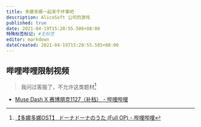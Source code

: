 ```yaml
---
title: 多娜多娜一起来干坏事吧
description: AliceSoft 公司的游戏
published: true
date: 2021-04-19T15:20:55.506+08:00
特殊标签标记: #无标签
editor: markdown
dateCreated: 2021-04-19T15:20:55.505+08:00
---
```


## 哔哩哔哩限制视频

> 我问过客服了，不允许这类题材[^bl_ct]

[^bl_ct]: [【多娜多娜OST】 ドーナドーナのうた (Full OP) - 哔哩哔哩](https://archive.is/NvJWP "https://www.bilibili.com/video/BV1Z541137Va")

+ [Muse Dash X 赛博朋克1127（补档） - 哔哩哔哩](https://archive.is/FiDAH "https://www.bilibili.com/video/BV1Tt4y1Y7ei")
